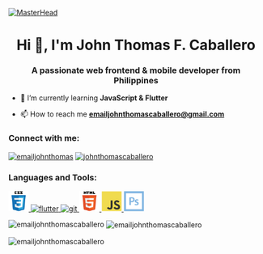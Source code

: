 [![MasterHead](https://repository-images.githubusercontent.com/588181932/e36ec678-7984-4cdd-8e4c-a3932772ff8e)](https://rishavchanda.io)
<h1 align="center">Hi 👋, I'm John Thomas F. Caballero</h1>
<h3 align="center">A passionate web frontend & mobile developer from Philippines</h3>
<img align="right" alt="" width="400" src="https://www.gifcen.com/wp-content/uploads/2022/08/coffee-gif-1.gif">

- 🌱 I’m currently learning **JavaScript & Flutter**

- 📫 How to reach me **emailjohnthomascaballero@gmail.com**

<h3 align="left">Connect with me:</h3>
<p align="left">
<a href="https://twitter.com/emailjohnthomas" target="blank"><img align="center" src="https://raw.githubusercontent.com/rahuldkjain/github-profile-readme-generator/master/src/images/icons/Social/twitter.svg" alt="emailjohnthomas" height="30" width="40" /></a>
<a href="https://fb.com/johnthomascaballero" target="blank"><img align="center" src="https://raw.githubusercontent.com/rahuldkjain/github-profile-readme-generator/master/src/images/icons/Social/facebook.svg" alt="johnthomascaballero" height="30" width="40" /></a>
</p>

<h3 align="left">Languages and Tools:</h3>
<p align="left"> <a href="https://www.w3schools.com/css/" target="_blank" rel="noreferrer"> <img src="https://raw.githubusercontent.com/devicons/devicon/master/icons/css3/css3-original-wordmark.svg" alt="css3" width="40" height="40"/> </a> <a href="https://flutter.dev" target="_blank" rel="noreferrer"> <img src="https://www.vectorlogo.zone/logos/flutterio/flutterio-icon.svg" alt="flutter" width="40" height="40"/> </a> <a href="https://git-scm.com/" target="_blank" rel="noreferrer"> <img src="https://www.vectorlogo.zone/logos/git-scm/git-scm-icon.svg" alt="git" width="40" height="40"/> </a> <a href="https://www.w3.org/html/" target="_blank" rel="noreferrer"> <img src="https://raw.githubusercontent.com/devicons/devicon/master/icons/html5/html5-original-wordmark.svg" alt="html5" width="40" height="40"/> </a> <a href="https://developer.mozilla.org/en-US/docs/Web/JavaScript" target="_blank" rel="noreferrer"> <img src="https://raw.githubusercontent.com/devicons/devicon/master/icons/javascript/javascript-original.svg" alt="javascript" width="40" height="40"/> </a> <a href="https://www.photoshop.com/en" target="_blank" rel="noreferrer"> <img src="https://raw.githubusercontent.com/devicons/devicon/master/icons/photoshop/photoshop-line.svg" alt="photoshop" width="40" height="40"/> </a> </p>

<p><img align="left" src="https://github-readme-stats.vercel.app/api/top-langs?username=emailjohnthomascaballero&show_icons=true&locale=en&layout=compact" alt="emailjohnthomascaballero" /></p>

<p>&nbsp;<img align="center" src="https://github-readme-stats.vercel.app/api?username=emailjohnthomascaballero&show_icons=true&locale=en" alt="emailjohnthomascaballero" /></p>

<p><img align="center" src="https://github-readme-streak-stats.herokuapp.com/?user=emailjohnthomascaballero&" alt="emailjohnthomascaballero" /></p>
